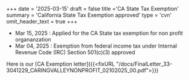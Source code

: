 +++
date = '2025-03-15'
draft = false
title ='CA State Tax Exemption'
summary = 'California State Tax Exemption approved'
type = 'cvn'
omit_header_text = true
+++

- Mar 15, 2025 : Applied for the CA State tax exemption for non profit organanzation
- Mar 04, 2025 : Exemption from federal income tax under Internal Revenue Code (IRC) Section 501(c)(3) approved

Here is our  [CA Exemption letter]({{<fixURL "/docs/FinalLetter_33-3041229_CARINGVALLEYNONPROFIT_02102025_00.pdf">}})
